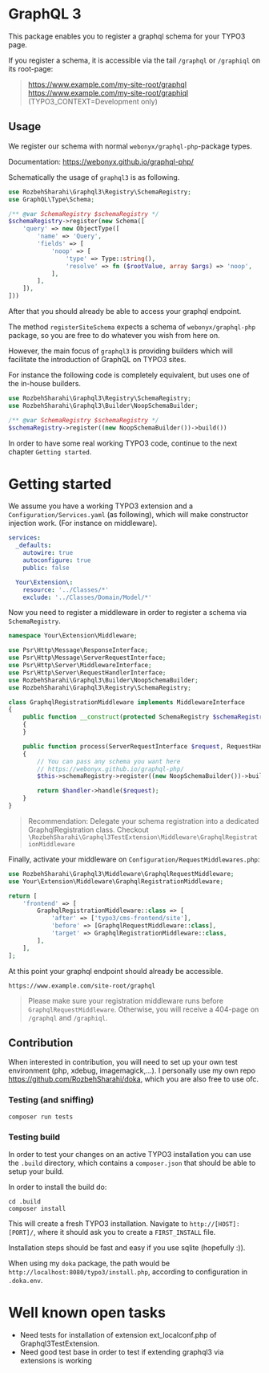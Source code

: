 # GraphQL 3

This package enables you to register a graphql schema for your TYPO3 page.

If you register a schema, it is accessible via the tail `/graphql` or `/graphiql` on its root-page:
> https://www.example.com/my-site-root/graphql  
> https://www.example.com/my-site-root/graphiql (TYPO3_CONTEXT=Development only)

## Usage

We register our schema with normal `webonyx/graphql-php`-package types.

Documentation: https://webonyx.github.io/graphql-php/

Schematically the usage of `graphql3` is as following.

```php
use RozbehSharahi\Graphql3\Registry\SchemaRegistry;
use GraphQL\Type\Schema;

/** @var SchemaRegistry $schemaRegistry */
$schemaRegistry->register(new Schema([
    'query' => new ObjectType([
        'name' => 'Query',
        'fields' => [
            'noop' => [
                'type' => Type::string(),
                'resolve' => fn ($rootValue, array $args) => 'noop',
            ],
        ],
    ]),
]))
```

After that you should already be able to access your graphql endpoint.

The method `registerSiteSchema` expects a schema of `webonyx/graphql-php` package, so you are free to do
whatever you wish from here on. 

However, the main focus of `graphql3` is providing builders which will facilitate the introduction of GraphQL on
TYPO3 sites.

For instance the following code is completely equivalent, but uses one of the in-house builders.

```php
use RozbehSharahi\Graphql3\Registry\SchemaRegistry;
use RozbehSharahi\Graphql3\Builder\NoopSchemaBuilder;

/** @var SchemaRegistry $schemaRegistry */
$schemaRegistry->register((new NoopSchemaBuilder())->build())
```
In order to have some real working TYPO3 code, continue to the next chapter `Getting started`.

# Getting started

We assume you have a working TYPO3 extension and a `Configuration/Services.yaml` (as following), which will make 
constructor injection work. (For instance on middleware).

```yaml
services:
  _defaults:
    autowire: true
    autoconfigure: true
    public: false

  Your\Extension\:
    resource: '../Classes/*'
    exclude: '../Classes/Domain/Model/*'

```

Now you need to register a middleware in order to register a schema via `SchemaRegistry`.

```php
namespace Your\Extension\Middleware;

use Psr\Http\Message\ResponseInterface;
use Psr\Http\Message\ServerRequestInterface;
use Psr\Http\Server\MiddlewareInterface;
use Psr\Http\Server\RequestHandlerInterface;
use RozbehSharahi\Graphql3\Builder\NoopSchemaBuilder;
use RozbehSharahi\Graphql3\Registry\SchemaRegistry;

class GraphqlRegistrationMiddleware implements MiddlewareInterface
{
    public function __construct(protected SchemaRegistry $schemaRegistry)
    {
    }

    public function process(ServerRequestInterface $request, RequestHandlerInterface $handler): ResponseInterface
    {
        // You can pass any schema you want here
        // https://webonyx.github.io/graphql-php/
        $this->schemaRegistry->register((new NoopSchemaBuilder())->build());

        return $handler->handle($request);
    }
}
```
> Recommendation: Delegate your schema registration into a dedicated GraphqlRegistration class.
> Checkout `\RozbehSharahi\Graphql3TestExtension\Middleware\GraphqlRegistrationMiddleware`

Finally, activate your middleware on `Configuration/RequestMiddlewares.php`:
```php
use RozbehSharahi\Graphql3\Middleware\GraphqlRequestMiddleware;
use Your\Extension\Middleware\GraphqlRegistrationMiddleware;

return [
    'frontend' => [
        GraphqlRegistrationMiddleware::class => [
            'after' => ['typo3/cms-frontend/site'],
            'before' => [GraphqlRequestMiddleware::class],
            'target' => GraphqlRegistrationMiddleware::class,
        ],
    ],
];

```
At this point your graphql endpoint should already be accessible.
```
https://www.example.com/site-root/graphql
```
> Please make sure your registration middleware runs before `GraphqlRequestMiddleware`. Otherwise,
> you will receive a 404-page on `/graphql` and `/graphiql`.

## Contribution

When interested in contribution, you will need to set up your own test environment (php, xdebug, imagemagick,...). I
personally use my own repo https://github.com/RozbehSharahi/doka, which you are also free to use ofc.

### Testing (and sniffing)

```
composer run tests
```

### Testing build

In order to test your changes on an active TYPO3 installation you can use the `.build` directory, which contains
a `composer.json` that should be able to setup your build.

In order to install the build do:

```
cd .build
composer install
```

This will create a fresh TYPO3 installation. Navigate to `http://[HOST]:[PORT]/`, where it should ask you to create
a `FIRST_INSTALL` file.

Installation steps should be fast and easy if you use sqlite (hopefully :)).

When using my `doka` package, the path would be `http://localhost:8080/typo3/install.php`, according to configuration
in `.doka.env`.

# Well known open tasks

- Need tests for installation of extension ext_localconf.php of Graphql3TestExtension.
- Need good test base in order to test if extending graphql3 via extensions is working